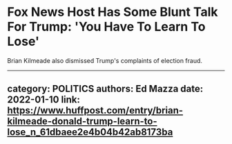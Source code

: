 # Fox News Host Has Some Blunt Talk For Trump: 'You Have To Learn To Lose'

Brian Kilmeade also dismissed Trump's complaints of election fraud.

---
category: POLITICS
authors: Ed Mazza
date: 2022-01-10
link: https://www.huffpost.com/entry/brian-kilmeade-donald-trump-learn-to-lose_n_61dbaee2e4b04b42ab8173ba
---
